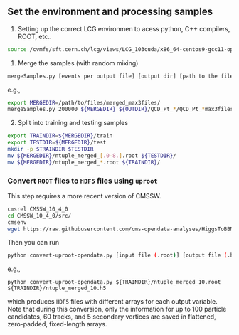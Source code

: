 ## Set the environment and processing samples


1. Setting up the correct LCG environmen to acess python, C++ compilers, ROOT, etc..


```bash
source /cvmfs/sft.cern.ch/lcg/views/LCG_103cuda/x86_64-centos9-gcc11-opt/setup.sh

```




1. Merge the samples (with random mixing)

```bash
mergeSamples.py [events per output file] [output dir] [path to the filelist produced in step 1]
```
e.g.,
```bash
export MERGEDIR=/path/to/files/merged_max3files/
mergeSamples.py 200000 ${MERGEDIR} ${OUTDIR}/QCD_Pt_*/QCD_Pt_*max3files.txt ${OUTDIR}/Bulk*/Bulk*max3files.txt
```

2. Split into training and testing samples

```bash
export TRAINDIR=${MERGEDIR}/train
export TESTDIR=${MERGEDIR}/test
mkdir -p $TRAINDIR $TESTDIR
mv ${MERGEDIR}/ntuple_merged_[.0-8.].root ${TESTDIR}/
mv ${MERGEDIR}/ntuple_merged_*.root ${TRAINDIR}/
```

### Convert `ROOT` files to `HDF5` files using `uproot`

This step requires a more recent version of CMSSW.

```bash
cmsrel CMSSW_10_4_0
cd CMSSW_10_4_0/src/
cmsenv
wget https://raw.githubusercontent.com/cms-opendata-analyses/HiggsToBBNtupleProducerToo/opendata_80X/NtupleAK8/scripts/convert-uproot-opendata.py
```

Then you can run
```bash
python convert-uproot-opendata.py [input file (.root)] [output file (.h5)]
```
e.g.,
```
python convert-uproot-opendata.py ${TRAINDIR}/ntuple_merged_10.root ${TRAINDIR}/ntuple_merged_10.h5
```
which produces `HDF5` files with different arrays for each output variable. Note that during this conversion, only the information for up to 100 particle candidates, 60 tracks, and 5 secondary vertices are saved in flattened, zero-padded, fixed-length arrays.
